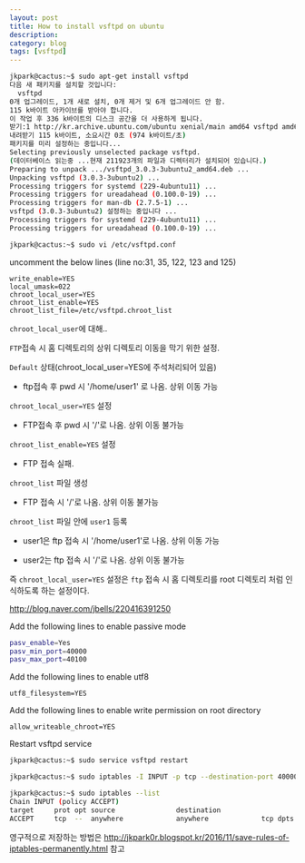 ```yaml
---
layout: post
title: How to install vsftpd on ubuntu
description:
category: blog
tags: [vsftpd]
---
```


```bash
jkpark@cactus:~$ sudo apt-get install vsftpd
다음 새 패키지를 설치할 것입니다:
  vsftpd
0개 업그레이드, 1개 새로 설치, 0개 제거 및 6개 업그레이드 안 함.
115 k바이트 아카이브를 받아야 합니다.
이 작업 후 336 k바이트의 디스크 공간을 더 사용하게 됩니다.
받기:1 http://kr.archive.ubuntu.com/ubuntu xenial/main amd64 vsftpd amd64 3.0.3-3ubuntu2 [115 kB]
내려받기 115 k바이트, 소요시간 0초 (974 k바이트/초)
패키지를 미리 설정하는 중입니다...
Selecting previously unselected package vsftpd.
(데이터베이스 읽는중 ...현재 211923개의 파일과 디렉터리가 설치되어 있습니다.)
Preparing to unpack .../vsftpd_3.0.3-3ubuntu2_amd64.deb ...
Unpacking vsftpd (3.0.3-3ubuntu2) ...
Processing triggers for systemd (229-4ubuntu11) ...
Processing triggers for ureadahead (0.100.0-19) ...
Processing triggers for man-db (2.7.5-1) ...
vsftpd (3.0.3-3ubuntu2) 설정하는 중입니다 ...
Processing triggers for systemd (229-4ubuntu11) ...
Processing triggers for ureadahead (0.100.0-19) ...
```

```bash
jkpark@cactus:~$ sudo vi /etc/vsftpd.conf
```

uncomment the below lines (line no:31, 35, 122, 123 and 125)

```
write_enable=YES
local_umask=022
chroot_local_user=YES
chroot_list_enable=YES
chroot_list_file=/etc/vsftpd.chroot_list
```

`chroot_local_user`에 대해..

`FTP`접속 시 홈 디렉토리의 상위 디렉토리 이동을 막기 위한 설정.

`Default` 상태(chroot_local_user=YES에 주석처리되어 있음)

- ftp접속 후 pwd 시 '/home/user1' 로 나옴. 상위 이동 가능

`chroot_local_user=YES` 설정

- FTP접속 후 pwd 시 '/'로 나옴. 상위 이동 불가능

`chroot_list_enable=YES` 설정

- FTP 접속 실패. 

`chroot_list` 파일 생성

- FTP 접속 시 '/'로 나옴. 상위 이동 불가능

`chroot_list` 파일 안에 `user1` 등록

- user1은 ftp 접속 시 '/home/user1'로 나옴. 상위 이동 가능

- user2는 ftp 접속 시 '/'로 나옴. 상위 이동 불가능

즉 `chroot_local_user=YES` 설정은 `ftp` 접속 시 홈 디렉토리를 root 디렉토리 처럼 인식하도록 하는 설정이다.

<http://blog.naver.com/jbells/220416391250>



Add the following lines to enable passive mode

```bash
pasv_enable=Yes
pasv_min_port=40000
pasv_max_port=40100
```

Add the following lines to enable utf8

```
utf8_filesystem=YES
```

Add the following lines to enable write permission on root directory

```
allow_writeable_chroot=YES
```

Restart vsftpd service

```bash
jkpark@cactus:~$ sudo service vsftpd restart
```

```bash
jkpark@cactus:~$ sudo iptables -I INPUT -p tcp --destination-port 40000:40100 -j ACCEPT
```

```bash
jkpark@cactus:~$ sudo iptables --list
Chain INPUT (policy ACCEPT)
target     prot opt source               destination
ACCEPT     tcp  --  anywhere             anywhere             tcp dpts:40000:40100
```

영구적으로 저장하는 방법은 <http://jkpark0r.blogspot.kr/2016/11/save-rules-of-iptables-permanently.html> 참고